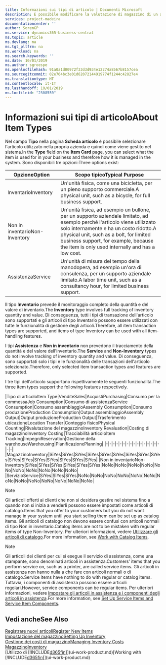 ```yaml
---
title: Informazioni sui tipi di articolo | Documenti Microsoft
description: È possibile modificare la valutazione di magazzino di un articolo mediante i metodi di costing Media o FIFO, ad esempio, quando i costi degli articoli cambiano per i motivi diversi dalle transazioni.
services: project-madeira
documentationcenter: ''
author: SorenGP
ms.service: dynamics365-business-central
ms.topic: article
ms.devlang: na
ms.tgt_pltfrm: na
ms.workload: na
ms.search.keywords: ''
ms.date: 10/01/2019
ms.author: sgroespe
ms.openlocfilehash: 91a0a1d00972f33d3d934e12274a8567b8157cea
ms.sourcegitcommit: 02e704bc3e01d62072144919774f1244c42827e4
ms.translationtype: HT
ms.contentlocale: it-IT
ms.lasthandoff: 10/01/2019
ms.locfileid: "2308550"
---
```

# <a name="about-item-types"></a><span data-ttu-id="5dd3c-103">Informazioni sui tipi di articolo</span><span class="sxs-lookup"><span data-stu-id="5dd3c-103">About Item Types</span></span>
<span data-ttu-id="5dd3c-104">Nel campo **Tipo** nella pagina **Scheda articolo** è possibile selezionare l'articolo utilizzato nella propria azienda e quindi come viene gestito nel sistema.</span><span class="sxs-lookup"><span data-stu-id="5dd3c-104">In the **Type** field on the **Item Card** page, you can select what the item is used for in your business and therefore how it is managed in the system.</span></span> <span data-ttu-id="5dd3c-105">Sono disponibili tre opzioni:</span><span class="sxs-lookup"><span data-stu-id="5dd3c-105">Three options exist:</span></span>

|<span data-ttu-id="5dd3c-106">Opzione</span><span class="sxs-lookup"><span data-stu-id="5dd3c-106">Option</span></span>|<span data-ttu-id="5dd3c-107">Scopo tipico</span><span class="sxs-lookup"><span data-stu-id="5dd3c-107">Typical Purpose</span></span>|
|------|-----------|
|<span data-ttu-id="5dd3c-108">Inventario</span><span class="sxs-lookup"><span data-stu-id="5dd3c-108">Inventory</span></span>|<span data-ttu-id="5dd3c-109">Un'unità fisica, come una bicicletta, per un pieno supporto commerciale.</span><span class="sxs-lookup"><span data-stu-id="5dd3c-109">A physical unit, such as a bicycle, for full business support.</span></span>|
|<span data-ttu-id="5dd3c-110">Non in inventario</span><span class="sxs-lookup"><span data-stu-id="5dd3c-110">Non-Inventory</span></span>|<span data-ttu-id="5dd3c-111">Un'unità fisica, ad esempio un bullone, per un supporto aziendale limitato, ad esempio perché l'articolo viene utilizzato solo internamente e ha un costo ridotto.</span><span class="sxs-lookup"><span data-stu-id="5dd3c-111">A physical unit, such as a bolt, for limited business support, for example, because the item is only used internally and has a low cost.</span></span>|
|<span data-ttu-id="5dd3c-112">Assistenza</span><span class="sxs-lookup"><span data-stu-id="5dd3c-112">Service</span></span>|<span data-ttu-id="5dd3c-113">Un'unità di misura del tempo della manodopera, ad esempio un'ora di consulenza, per un supporto aziendale limitato.</span><span class="sxs-lookup"><span data-stu-id="5dd3c-113">A labor time unit, such as a consultancy hour, for limited business support.</span></span>|

<span data-ttu-id="5dd3c-114">Il tipo **Inventario** prevede il monitoraggio completo della quantità e del valore di inventario.</span><span class="sxs-lookup"><span data-stu-id="5dd3c-114">The **Inventory** type involves full tracking of inventory quantity and value.</span></span> <span data-ttu-id="5dd3c-115">Di conseguenza, tutti i tipi di transazione dell'articolo sono supportati e gli articoli di tipo Inventario possono essere utilizzati con tutte le funzionalità di gestione degli articoli.</span><span class="sxs-lookup"><span data-stu-id="5dd3c-115">Therefore, all item transaction types are supported, and items of type Inventory can be used with all item-handling features.</span></span>

<span data-ttu-id="5dd3c-116">I tipi **Assistenza** e **Non in inventario** non prevedono il tracciamento della quantità e del valore dell'inventario.</span><span class="sxs-lookup"><span data-stu-id="5dd3c-116">The **Service** and **Non-Inventory** types do not involve tracking of inventory quantity and value.</span></span> <span data-ttu-id="5dd3c-117">Di conseguenza, sono supportati solo i tipi e le funzionalità delle transazioni dell'articolo selezionato.</span><span class="sxs-lookup"><span data-stu-id="5dd3c-117">Therefore, only selected item transaction types and features are supported.</span></span>

<span data-ttu-id="5dd3c-118">I tre tipi dell'articolo supportano rispettivamente le seguenti funzionalità.</span><span class="sxs-lookup"><span data-stu-id="5dd3c-118">The three item types support the following features respectively.</span></span>

|<span data-ttu-id="5dd3c-119">Tipo di articolo</span><span class="sxs-lookup"><span data-stu-id="5dd3c-119">Item Type</span></span>|<span data-ttu-id="5dd3c-120">Vendite</span><span class="sxs-lookup"><span data-stu-id="5dd3c-120">Sales</span></span>|<span data-ttu-id="5dd3c-121">Acquisti</span><span class="sxs-lookup"><span data-stu-id="5dd3c-121">Purchasing</span></span>|<span data-ttu-id="5dd3c-122">Consumo per la commessa</span><span class="sxs-lookup"><span data-stu-id="5dd3c-122">Job Consumption</span></span>|<span data-ttu-id="5dd3c-123">Consumo di assistenza</span><span class="sxs-lookup"><span data-stu-id="5dd3c-123">Service Consumption</span></span>|<span data-ttu-id="5dd3c-124">Consumo assemblaggio</span><span class="sxs-lookup"><span data-stu-id="5dd3c-124">Assembly Consumption</span></span>|<span data-ttu-id="5dd3c-125">Consumo produzione</span><span class="sxs-lookup"><span data-stu-id="5dd3c-125">Production Consumption</span></span>|<span data-ttu-id="5dd3c-126">Output assemblaggio</span><span class="sxs-lookup"><span data-stu-id="5dd3c-126">Assembly Output</span></span>|<span data-ttu-id="5dd3c-127">Output produzione</span><span class="sxs-lookup"><span data-stu-id="5dd3c-127">Production Output</span></span>|<span data-ttu-id="5dd3c-128">Trasferimento ubicazione</span><span class="sxs-lookup"><span data-stu-id="5dd3c-128">Location Transfer</span></span>|<span data-ttu-id="5dd3c-129">Conteggio fisico</span><span class="sxs-lookup"><span data-stu-id="5dd3c-129">Physical Counting</span></span>|<span data-ttu-id="5dd3c-130">Rivalutazione del magazzino</span><span class="sxs-lookup"><span data-stu-id="5dd3c-130">Inventory Revaluation</span></span>|<span data-ttu-id="5dd3c-131">Costing di magazzino</span><span class="sxs-lookup"><span data-stu-id="5dd3c-131">Inventory Costing</span></span>|<span data-ttu-id="5dd3c-132">Tracciabilità articolo</span><span class="sxs-lookup"><span data-stu-id="5dd3c-132">Item Tracking</span></span>|<span data-ttu-id="5dd3c-133">Impegni</span><span class="sxs-lookup"><span data-stu-id="5dd3c-133">Reservation</span></span>|<span data-ttu-id="5dd3c-134">Gestione della warehouse</span><span class="sxs-lookup"><span data-stu-id="5dd3c-134">Warehousing</span></span>|<span data-ttu-id="5dd3c-135">Pianificazione</span><span class="sxs-lookup"><span data-stu-id="5dd3c-135">Planning</span></span>|
|-|-|-|-|-|-|-|-|-|-|-|-|-|-|-|-|-|-|
|<span data-ttu-id="5dd3c-136">Magazzino</span><span class="sxs-lookup"><span data-stu-id="5dd3c-136">Inventory</span></span>|<span data-ttu-id="5dd3c-137">Sì</span><span class="sxs-lookup"><span data-stu-id="5dd3c-137">Yes</span></span>|<span data-ttu-id="5dd3c-138">Sì</span><span class="sxs-lookup"><span data-stu-id="5dd3c-138">Yes</span></span>|<span data-ttu-id="5dd3c-139">Sì</span><span class="sxs-lookup"><span data-stu-id="5dd3c-139">Yes</span></span>|<span data-ttu-id="5dd3c-140">Sì</span><span class="sxs-lookup"><span data-stu-id="5dd3c-140">Yes</span></span>|<span data-ttu-id="5dd3c-141">Sì</span><span class="sxs-lookup"><span data-stu-id="5dd3c-141">Yes</span></span>|<span data-ttu-id="5dd3c-142">Sì</span><span class="sxs-lookup"><span data-stu-id="5dd3c-142">Yes</span></span>|<span data-ttu-id="5dd3c-143">Sì</span><span class="sxs-lookup"><span data-stu-id="5dd3c-143">Yes</span></span>|<span data-ttu-id="5dd3c-144">Sì</span><span class="sxs-lookup"><span data-stu-id="5dd3c-144">Yes</span></span>|<span data-ttu-id="5dd3c-145">Sì</span><span class="sxs-lookup"><span data-stu-id="5dd3c-145">Yes</span></span>|<span data-ttu-id="5dd3c-146">Sì</span><span class="sxs-lookup"><span data-stu-id="5dd3c-146">Yes</span></span>|<span data-ttu-id="5dd3c-147">Sì</span><span class="sxs-lookup"><span data-stu-id="5dd3c-147">Yes</span></span>|<span data-ttu-id="5dd3c-148">Sì</span><span class="sxs-lookup"><span data-stu-id="5dd3c-148">Yes</span></span>|<span data-ttu-id="5dd3c-149">Sì</span><span class="sxs-lookup"><span data-stu-id="5dd3c-149">Yes</span></span>|<span data-ttu-id="5dd3c-150">Sì</span><span class="sxs-lookup"><span data-stu-id="5dd3c-150">Yes</span></span>|<span data-ttu-id="5dd3c-151">Sì</span><span class="sxs-lookup"><span data-stu-id="5dd3c-151">Yes</span></span>|<span data-ttu-id="5dd3c-152">Sì</span><span class="sxs-lookup"><span data-stu-id="5dd3c-152">Yes</span></span>|
|<span data-ttu-id="5dd3c-153">Non in inventario</span><span class="sxs-lookup"><span data-stu-id="5dd3c-153">Non-Inventory</span></span>|<span data-ttu-id="5dd3c-154">Sì</span><span class="sxs-lookup"><span data-stu-id="5dd3c-154">Yes</span></span>|<span data-ttu-id="5dd3c-155">Sì</span><span class="sxs-lookup"><span data-stu-id="5dd3c-155">Yes</span></span>|<span data-ttu-id="5dd3c-156">Sì</span><span class="sxs-lookup"><span data-stu-id="5dd3c-156">Yes</span></span>|<span data-ttu-id="5dd3c-157">Sì</span><span class="sxs-lookup"><span data-stu-id="5dd3c-157">Yes</span></span>|<span data-ttu-id="5dd3c-158">Sì</span><span class="sxs-lookup"><span data-stu-id="5dd3c-158">Yes</span></span>|<span data-ttu-id="5dd3c-159">Sì</span><span class="sxs-lookup"><span data-stu-id="5dd3c-159">Yes</span></span>|<span data-ttu-id="5dd3c-160">No</span><span class="sxs-lookup"><span data-stu-id="5dd3c-160">No</span></span>|<span data-ttu-id="5dd3c-161">No</span><span class="sxs-lookup"><span data-stu-id="5dd3c-161">No</span></span>|<span data-ttu-id="5dd3c-162">No</span><span class="sxs-lookup"><span data-stu-id="5dd3c-162">No</span></span>|<span data-ttu-id="5dd3c-163">No</span><span class="sxs-lookup"><span data-stu-id="5dd3c-163">No</span></span>|<span data-ttu-id="5dd3c-164">No</span><span class="sxs-lookup"><span data-stu-id="5dd3c-164">No</span></span>|<span data-ttu-id="5dd3c-165">No</span><span class="sxs-lookup"><span data-stu-id="5dd3c-165">No</span></span>|<span data-ttu-id="5dd3c-166">No</span><span class="sxs-lookup"><span data-stu-id="5dd3c-166">No</span></span>|<span data-ttu-id="5dd3c-167">No</span><span class="sxs-lookup"><span data-stu-id="5dd3c-167">No</span></span>|<span data-ttu-id="5dd3c-168">No</span><span class="sxs-lookup"><span data-stu-id="5dd3c-168">No</span></span>|<span data-ttu-id="5dd3c-169">No</span><span class="sxs-lookup"><span data-stu-id="5dd3c-169">No</span></span>|
|<span data-ttu-id="5dd3c-170">Servizio</span><span class="sxs-lookup"><span data-stu-id="5dd3c-170">Service</span></span>|<span data-ttu-id="5dd3c-171">Sì</span><span class="sxs-lookup"><span data-stu-id="5dd3c-171">Yes</span></span>|<span data-ttu-id="5dd3c-172">Sì</span><span class="sxs-lookup"><span data-stu-id="5dd3c-172">Yes</span></span>|<span data-ttu-id="5dd3c-173">Sì</span><span class="sxs-lookup"><span data-stu-id="5dd3c-173">Yes</span></span>|<span data-ttu-id="5dd3c-174">No</span><span class="sxs-lookup"><span data-stu-id="5dd3c-174">No</span></span>|<span data-ttu-id="5dd3c-175">No</span><span class="sxs-lookup"><span data-stu-id="5dd3c-175">No</span></span>|<span data-ttu-id="5dd3c-176">No</span><span class="sxs-lookup"><span data-stu-id="5dd3c-176">No</span></span>|<span data-ttu-id="5dd3c-177">No</span><span class="sxs-lookup"><span data-stu-id="5dd3c-177">No</span></span>|<span data-ttu-id="5dd3c-178">No</span><span class="sxs-lookup"><span data-stu-id="5dd3c-178">No</span></span>|<span data-ttu-id="5dd3c-179">No</span><span class="sxs-lookup"><span data-stu-id="5dd3c-179">No</span></span>|<span data-ttu-id="5dd3c-180">No</span><span class="sxs-lookup"><span data-stu-id="5dd3c-180">No</span></span>|<span data-ttu-id="5dd3c-181">No</span><span class="sxs-lookup"><span data-stu-id="5dd3c-181">No</span></span>|<span data-ttu-id="5dd3c-182">No</span><span class="sxs-lookup"><span data-stu-id="5dd3c-182">No</span></span>|<span data-ttu-id="5dd3c-183">No</span><span class="sxs-lookup"><span data-stu-id="5dd3c-183">No</span></span>|<span data-ttu-id="5dd3c-184">No</span><span class="sxs-lookup"><span data-stu-id="5dd3c-184">No</span></span>|<span data-ttu-id="5dd3c-185">No</span><span class="sxs-lookup"><span data-stu-id="5dd3c-185">No</span></span>|<span data-ttu-id="5dd3c-186">No</span><span class="sxs-lookup"><span data-stu-id="5dd3c-186">No</span></span>|

> [!NOTE]
> <span data-ttu-id="5dd3c-187">Gli articoli offerti ai clienti che non si desidera gestire nel sistema fino a quando non si inizia a venderli possono essere impostati come articoli di catalogo.</span><span class="sxs-lookup"><span data-stu-id="5dd3c-187">Items that you offer to your customers but you do not want manage in your system until you start selling them can be set up as catalog items.</span></span> <span data-ttu-id="5dd3c-188">Gli articoli di catalogo non devono essere confusi con articoli normali di tipo Non in inventario.</span><span class="sxs-lookup"><span data-stu-id="5dd3c-188">Catalog items are not to be mistaken with regular items of type Non-Inventory.</span></span> <span data-ttu-id="5dd3c-189">Per ulteriori informazioni, vedere [Utilizzare gli articoli di catalogo](inventory-how-work-nonstock-items.md).</span><span class="sxs-lookup"><span data-stu-id="5dd3c-189">For more information, see [Work with Catalog Items](inventory-how-work-nonstock-items.md).</span></span>

> [!NOTE]
> <span data-ttu-id="5dd3c-190">Gli articoli dei clienti per cui si esegue il servizio di assistenza, come una stampante, sono denominati articoli in assistenza.</span><span class="sxs-lookup"><span data-stu-id="5dd3c-190">Customers' items that you perform service on, such as a printer, are called service items.</span></span> <span data-ttu-id="5dd3c-191">Gli articoli in assistenza non hanno nulla a che fare con articoli normali o di catalogo.</span><span class="sxs-lookup"><span data-stu-id="5dd3c-191">Service items have nothing to do with regular or catalog items.</span></span> <span data-ttu-id="5dd3c-192">Tuttavia, i componenti di assistenza possono essere articoli regolari.</span><span class="sxs-lookup"><span data-stu-id="5dd3c-192">However, service components can be regular items.</span></span> <span data-ttu-id="5dd3c-193">Per ulteriori informazioni, vedere [Impostare gli articoli in assistenza e i componenti degli articoli in assistenza](service-how-setup-service-items.md).</span><span class="sxs-lookup"><span data-stu-id="5dd3c-193">For more information, see [Set Up Service Items and Service Item Components](service-how-setup-service-items.md).</span></span>

## <a name="see-also"></a><span data-ttu-id="5dd3c-194">Vedi anche</span><span class="sxs-lookup"><span data-stu-id="5dd3c-194">See Also</span></span>
[<span data-ttu-id="5dd3c-195">Registrare nuovi articoli</span><span class="sxs-lookup"><span data-stu-id="5dd3c-195">Register New Items</span></span>](inventory-how-register-new-items.md)  
[<span data-ttu-id="5dd3c-196">Impostazione del magazzino</span><span class="sxs-lookup"><span data-stu-id="5dd3c-196">Setting Up Inventory</span></span>](inventory-setup-inventory.md)  
[<span data-ttu-id="5dd3c-197">Gestione dei costi di magazzino</span><span class="sxs-lookup"><span data-stu-id="5dd3c-197">Managing Inventory Costs</span></span>](finance-manage-inventory-costs.md)  
[<span data-ttu-id="5dd3c-198">Magazzino</span><span class="sxs-lookup"><span data-stu-id="5dd3c-198">Inventory</span></span>](inventory-manage-inventory.md)  
<span data-ttu-id="5dd3c-199">[Utilizzo di [!INCLUDE[d365fin](includes/d365fin_md.md)]](ui-work-product.md)</span><span class="sxs-lookup"><span data-stu-id="5dd3c-199">[Working with [!INCLUDE[d365fin](includes/d365fin_md.md)]](ui-work-product.md)</span></span>
